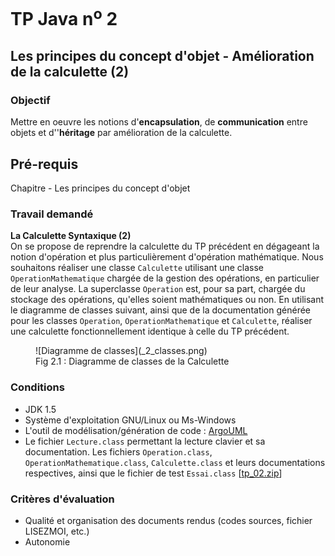 # TP Java n<sup>o</sup> 2

## Les principes du concept d'objet - Amélioration de la calculette (2)

### Objectif
Mettre en oeuvre les notions d'**encapsulation**, de **communication** entre objets et d''**héritage** par amélioration de la calculette.

## Pré-requis
Chapitre - Les principes du concept d'objet

### Travail demandé
**La Calculette Syntaxique (2)**  
On se propose de reprendre la calculette du TP précédent en dégageant la notion d'opération et plus particulièrement d'opération mathématique. Nous souhaitons réaliser une classe `Calculette` utilisant une classe `OperationMathematique` chargée de la gestion des opérations, en particulier de leur analyse. La superclasse `Operation` est, pour sa part, chargée du stockage des opérations, qu'elles soient mathématiques ou non. En utilisant le diagramme de classes suivant, ainsi que de la documentation générée pour les classes `Operation`, `OperationMathematique` et `Calculette`, réaliser une calculette fonctionnellement identique à celle du TP précédent.

<figure class="center">![Diagramme de classes](_2_classes.png)

<figcaption class="small">Fig 2.1 : Diagramme de classes de la Calculette</figcaption>

</figure>

### Conditions
*   JDK 1.5
*   Système d'exploitation GNU/Linux ou Ms-Windows
*   L'outil de modélisation/génération de code : [ArgoUML](http://argouml-fr.tigris.org/)
*   Le fichier `Lecture.class` permettant la lecture clavier et sa documentation. Les fichiers `Operation.class`, `OperationMathematique.class`, `Calculette.class` et leurs documentations respectives, ainsi que le fichier de test `Essai.class` [[tp_02.zip](_data/teaching/programmation/java/tpjava/tp_02.zip)]

### Critères d'évaluation
*   Qualité et organisation des documents rendus (codes sources, fichier LISEZMOI, etc.)
*   Autonomie
